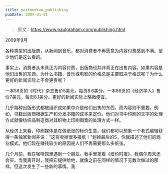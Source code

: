 ```yaml
---
title: postmedium_publishing
pubDate: 2009-01-01
---
```


> 原文：https://www.paulgraham.com/publishing.html 

            
2009年9月

各种类型的出版商，从新闻到音乐，都对消费者不再愿意为内容付费感到不满。至少他们是这么看的。

事实上，消费者从未真正为内容付费，出版商也并非真正在出售内容。如果内容是他们出售的东西，为什么书籍、音乐或电影的价格总是主要取决于格式呢？为什么更好的新闻实际上不会更贵呢？

一本58页的《时代》杂志售价5美元，每页8.6美分。一本86页的《经济学人》售价7美元，每页8.1美分。更好的新闻实际上略微便宜。

几乎每种出版形式都被组织成如果中介是他们出售的东西，而内容则不重要。例如，书籍出版商根据生产和分发书籍的成本来定价。他们对书中印刷的文字的处理方式就像纺织品制造商对其织物上印刷图案的处理方式一样。

从经济上来看，印刷媒体是在做纸张的标价生意。我们都可以想象一个老式编辑获得一条独家新闻并说：“这将卖掉很多报纸！”划掉最后的S，你就描述了他们的商业模式。他们现在赚钱较少的原因是人们不再需要那么多纸张。

几个月前，我在咖啡馆里遇到一个朋友。我手里拿着《纽约时报》，我偶尔周末还会买。当我离开时，我把它提供给他，就像之前在同样的情况下无数次做过的那样。但这次发生了一些新的事情。我